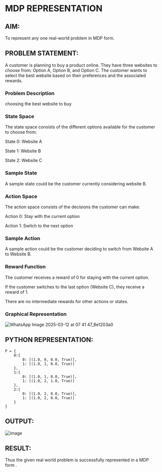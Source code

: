 # MDP REPRESENTATION

## AIM:
To represent any one real-world problem in MDP form.

## PROBLEM STATEMENT:
A customer is planning to buy a product online. They have three websites to choose from: Option A, Option B, and Option C. The customer wants to select the best website based on their preferences and the associated rewards.

### Problem Description
choosing the best website to buy

### State Space
The state space consists of the different options available for the customer to choose from:

State 0: Website A

State 1: Website B

State 2: Website C


### Sample State
A sample state could be the customer currently considering website B.

### Action Space
The action space consists of the decisions the customer can make:

Action 0: Stay with the current option

Action 1: Switch to the next option


### Sample Action
A sample action could be the customer deciding to switch from Website A to Website B.

### Reward Function

The customer receives a reward of 0 for staying with the current option.

If the customer switches to the last option (Website C), they receive a reward of 1.

There are no intermediate rewards for other actions or states.


### Graphical Representation

![WhatsApp Image 2025-03-12 at 07 41 47_8e1203a0](https://github.com/user-attachments/assets/53f1d790-ceda-4dca-925e-8b4bab99fb16)

## PYTHON REPRESENTATION:
```
P = {
    0:{
        0: [(1.0, 0, 0.0, True)],  
        1: [(1.0, 1, 0.0, True)]   
    },
    1:{
        0: [(1.0, 1, 0.0, True)],  
        1: [(1.0, 2, 1.0, True)]   
    },
    2:{
        0: [(1.0, 2, 0.0, True)],  
        1: [(1.0, 2, 0.0, True)]   
    }
}
```


## OUTPUT:

![image](https://github.com/user-attachments/assets/d9fa100d-a760-4e20-8167-2aabc452b9c7)



## RESULT:

Thus the given real world problem is successfully represented in a MDP form .
